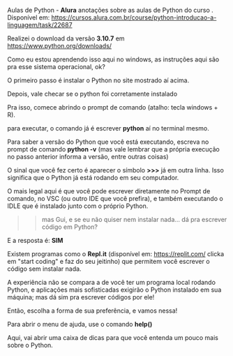 Aulas de Python - **Alura**
anotações sobre as aulas de Python do curso . Disponível em: https://cursos.alura.com.br/course/python-introducao-a-linguagem/task/22687

Realizei o download da versão **3.10.7** em https://www.python.org/downloads/

Como eu estou aprendendo isso aqui no windows, as instruções aqui são pra esse sistema operacional, ok?

O primeiro passo é instalar o Python no site mostrado aí acima.

Depois, vale checar se o python foi corretamente instalado

Pra isso, comece abrindo o prompt de comando (atalho: tecla windows + R).

para executar, o comando já é escrever **python** aí no terminal mesmo.

Para saber a versão do Python que você está executando, escreva no prompt de comando **python -v** (mas vale lembrar que a própria execução no passo anterior informa a versão, entre outras coisas)

O sinal que você fez certo é aparecer o símbolo **>>>** já em outra linha. Isso significa que o Python já está rodando em seu computador.

O mais legal aqui é que você pode escrever diretamente no Prompt de comando, no VSC (ou outro IDE que você prefira), e também executando o IDLE que é instalado junto com o próprio Python.

>> mas Gui, e se eu não quiser nem instalar nada... dá pra escrever código em Python?

E a resposta é: **SIM**

Existem programas como o **Repl.it** (disponível em: https://replit.com/ clicka em "start coding" e faz do seu jeitinho) que permitem você escrever o código sem instalar nada. 

A experiência não se compara a de você ter um programa local rodando Python, e aplicações mais sofisticadas exigirão o Python instalado em sua máquina; mas dá sim pra escrever códigos por ele!


Então, escolha a forma de sua preferência, e vamos nessa!

Para abrir o menu de ajuda, use o comando **help()**

Aqui, vai abrir uma caixa de dicas para que você entenda um pouco mais sobre o Python.
